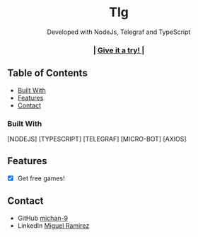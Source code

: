 
<h1 align="center">Tlg</h1>

<div align="center">
   Developed with NodeJs, Telegraf and TypeScript
</div>

<div align="center">
  <h3>
    <span> | </span>
       <a href="https://t.me/MayushiiTuturuubot">
      Give it a try!
    </a>
    <span> | </span>
  </h3>
</div>

<!-- TABLE OF CONTENTS -->

## Table of Contents

- [Built With](#built-with)
- [Features](#features)
- [Contact](#contact)

### Built With

 [NODEJS]
 [TYPESCRIPT]
 [TELEGRAF]
 [MICRO-BOT]
 [AXIOS]


## Features

- [x] Get free games!

## Contact

- GitHub [michan-9](https://github.com/michan-9/)
- LinkedIn [Miguel Ramirez](https://www.linkedin.com/in/dinocook/)
